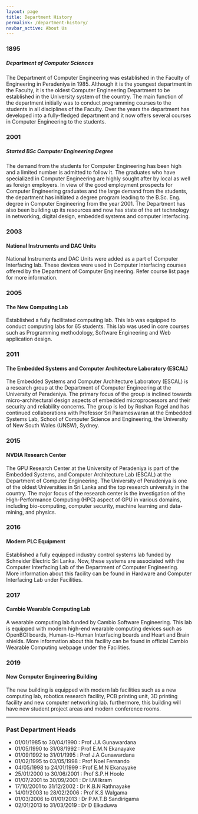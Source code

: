 ```yaml
---
layout: page
title: Department History
permalink: /department-history/
navbar_active: About Us
---
```


### 1895
##### Department of Computer Sciences

The Department of Computer Engineering was established in the Faculty of Engineering in Peradeniya in 1985. Although it is the youngest department in the Faculty, it is the oldest Computer Engineering Department to be established in the University system of the country. The main function of the department initially was to conduct programming courses to the students in all disciplines of the Faculty. Over the years the department has developed into a fully-fledged department and it now offers several courses in Computer Engineering to the students.

### 2001
##### Started  BSc Computer Engineering Degree

The demand from the students for Computer Engineering has been high and a limited number is admitted to follow it. The graduates who have specialized in Computer Engineering are highly sought after by local as well as foreign employers. In view of the good employment prospects for Computer Engineering graduates and the large demand from the students, the department has initiated a degree program leading to the B.Sc. Eng. degree in Computer Engineering from the year 2001. The Department has also been building up its resources and now has state of the art technology in networking, digital design, embedded systems and computer interfacing.

### 2003
#### National Instruments and DAC Units

National Instruments and DAC Units were added as a part of Computer Interfacing lab. These devices were used in Computer Interfacing courses offered by the Department of Computer Engineering.  Refer course list page for more information.


### 2005
#### The New Computing Lab
Established a fully facilitated computing lab. This lab was equipped to conduct computing labs for 65 students. This lab was used in core courses such as Programming methodology, Software Engineering and Web application design.  

### 2011
#### The Embedded Systems and Computer Architecture Laboratory (ESCAL)
The Embedded Systems and Computer Architecture Laboratory (ESCAL) is a research group at the Department of Computer Engineering at the University of Peradeniya. The primary focus of the group is inclined towards micro-architectural design aspects of embedded microprocessors and their security and reliability concerns. The group is led by Roshan Ragel and has continued collaborations with Professor Sri Parameswaran at the Embedded Systems Lab, School of Computer Science and Engineering, the University of New South Wales (UNSW), Sydney.

### 2015
#### NVDIA Research Center
The GPU Research Center at the University of Peradeniya is part of the Embedded Systems, and Computer Architecture Lab (ESCAL) at the Department of Computer Engineering. The University of Peradeniya is one of the oldest Universities in Sri Lanka and the top research university in the country. The major focus of the research center is the investigation of the High-Performance Computing (HPC) aspect of GPU in various domains, including bio-computing, computer security, machine learning and data-mining, and physics.

### 2016
#### Modern PLC Equipment
Established a fully equipped industry control systems lab funded by Schneider Electric Sri Lanka. Now, these systems are associated with the Computer Interfacing Lab of the Department of Computer Engineering. More information about this facility can be found in Hardware and Computer Interfacing Lab under Facilities.

### 2017
#### Cambio Wearable Computing Lab
A wearable computing lab funded by Cambio Software Engineering. This lab is equipped with modern high-end wearable computing devices such as  OpenBCI boards, Human-to-Human Interfacing boards and Heart and Brain shields. More information about this facility can be found in official Cambio Wearable Computing webpage under the Facilities.

### 2019
#### New Computer Engineering Building
The new building is equipped with modern lab facilities such as a new computing lab, robotics research facility, PCB printing unit, 3D printing facility and new computer networking lab. furthermore, this building will have new student project areas and modern conference rooms.

---

### Past Department Heads

- 01/01/1985 to 30/04/1990 : Prof J.A Gunawardana
- 01/05/1990 to 31/08/1992 : Prof E.M.N Ekanayake
- 01/09/1992 to 31/01/1995 : Prof J.A Gunawardana
- 01/02/1995 to 03/05/1998 : Prof Noel Fernando
- 04/05/1998 to 24/01/1999 : Prof E.M.N Ekanayake
- 25/01/2000 to 30/06/2001 : Prof S.P.H Hoole
- 01/07/2001 to 30/09/2001 : Dr I.M Ikram
- 17/10/2001 to 31/12/2002 : Dr K.B.N Rathnayake
- 14/01/2003 to 28/02/2006 : Prof K.S Walgama
- 01/03/2006 to 01/01/2013 : Dr P.M.T.B Sandirigama
- 02/01/2013 to 31/03/2019 : Dr D Elkaduwa
